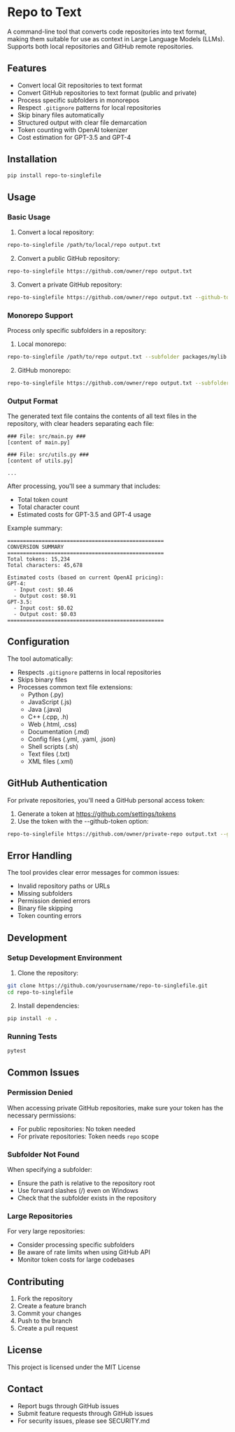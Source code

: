# Repo to Text

A command-line tool that converts code repositories into text format, making them suitable for use as context in Large Language Models (LLMs). Supports both local repositories and GitHub remote repositories.

## Features

- Convert local Git repositories to text format
- Convert GitHub repositories to text format (public and private)
- Process specific subfolders in monorepos
- Respect `.gitignore` patterns for local repositories
- Skip binary files automatically
- Structured output with clear file demarcation
- Token counting with OpenAI tokenizer
- Cost estimation for GPT-3.5 and GPT-4

## Installation

```bash
pip install repo-to-singlefile
```

## Usage

### Basic Usage

1. Convert a local repository:
```bash
repo-to-singlefile /path/to/local/repo output.txt
```

2. Convert a public GitHub repository:
```bash
repo-to-singlefile https://github.com/owner/repo output.txt
```

3. Convert a private GitHub repository:
```bash
repo-to-singlefile https://github.com/owner/repo output.txt --github-token YOUR_GITHUB_TOKEN
```

### Monorepo Support

Process only specific subfolders in a repository:

1. Local monorepo:
```bash
repo-to-singlefile /path/to/repo output.txt --subfolder packages/mylib
```

2. GitHub monorepo:
```bash
repo-to-singlefile https://github.com/owner/repo output.txt --subfolder packages/mylib
```

### Output Format

The generated text file contains the contents of all text files in the repository, with clear headers separating each file:

```
### File: src/main.py ###
[content of main.py]

### File: src/utils.py ###
[content of utils.py]

...
```

After processing, you'll see a summary that includes:
- Total token count
- Total character count
- Estimated costs for GPT-3.5 and GPT-4 usage

Example summary:
```
==================================================
CONVERSION SUMMARY
==================================================
Total tokens: 15,234
Total characters: 45,678

Estimated costs (based on current OpenAI pricing):
GPT-4:
  - Input cost: $0.46
  - Output cost: $0.91
GPT-3.5:
  - Input cost: $0.02
  - Output cost: $0.03
==================================================
```

## Configuration

The tool automatically:
- Respects `.gitignore` patterns in local repositories
- Skips binary files
- Processes common text file extensions:
  - Python (.py)
  - JavaScript (.js)
  - Java (.java)
  - C++ (.cpp, .h)
  - Web (.html, .css)
  - Documentation (.md)
  - Config files (.yml, .yaml, .json)
  - Shell scripts (.sh)
  - Text files (.txt)
  - XML files (.xml)

## GitHub Authentication

For private repositories, you'll need a GitHub personal access token:

1. Generate a token at https://github.com/settings/tokens
2. Use the token with the --github-token option:
```bash
repo-to-singlefile https://github.com/owner/private-repo output.txt --github-token YOUR_TOKEN
```

## Error Handling

The tool provides clear error messages for common issues:
- Invalid repository paths or URLs
- Missing subfolders
- Permission denied errors
- Binary file skipping
- Token counting errors

## Development

### Setup Development Environment

1. Clone the repository:
```bash
git clone https://github.com/yourusername/repo-to-singlefile.git
cd repo-to-singlefile
```

2. Install dependencies:
```bash
pip install -e .
```

### Running Tests

```bash
pytest
```

## Common Issues

### Permission Denied
When accessing private GitHub repositories, make sure your token has the necessary permissions:
- For public repositories: No token needed
- For private repositories: Token needs `repo` scope

### Subfolder Not Found
When specifying a subfolder:
- Ensure the path is relative to the repository root
- Use forward slashes (/) even on Windows
- Check that the subfolder exists in the repository

### Large Repositories
For very large repositories:
- Consider processing specific subfolders
- Be aware of rate limits when using GitHub API
- Monitor token costs for large codebases

## Contributing

1. Fork the repository
2. Create a feature branch
3. Commit your changes
4. Push to the branch
5. Create a pull request

## License

This project is licensed under the MIT License

## Contact

- Report bugs through GitHub issues
- Submit feature requests through GitHub issues
- For security issues, please see SECURITY.md